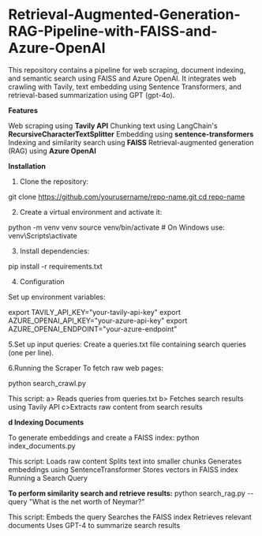 # Retrieval-Augmented-Generation-RAG-Pipeline-with-FAISS-and-Azure-OpenAI


This repository contains a pipeline for web scraping, document indexing, and semantic search using FAISS and Azure OpenAI. It integrates web crawling with Tavily, text embedding using Sentence Transformers, and retrieval-based summarization using GPT (gpt-4o).

**Features**

Web scraping using **Tavily API**
Chunking text using LangChain's **RecursiveCharacterTextSplitter**
Embedding using **sentence-transformers**
Indexing and similarity search using **FAISS**
Retrieval-augmented generation (RAG) using **Azure OpenAI**

**Installation**

1. Clone the repository:

git clone [https://github.com/yourusername/repo-name.git
cd repo-name](https://github.com/devarpita-dey/Retrieval-Augmented-Generation-RAG-Pipeline-with-FAISS-and-Azure-OpenAI)

2. Create a virtual environment and activate it:

python -m venv venv
source venv/bin/activate  # On Windows use: venv\Scripts\activate

3. Install dependencies:

pip install -r requirements.txt

4. Configuration

Set up environment variables:

export TAVILY_API_KEY="your-tavily-api-key"
export AZURE_OPENAI_API_KEY="your-azure-api-key"
export AZURE_OPENAI_ENDPOINT="your-azure-endpoint"

5.Set up input queries:
Create a queries.txt file containing search queries (one per line).

6.Running the Scraper
To fetch raw web pages:

python search_crawl.py

This script:
a> Reads queries from queries.txt
b> Fetches search results using Tavily API
c>Extracts raw content from search results

**d Indexing Documents**

To generate embeddings and create a FAISS index:
python index_documents.py

This script:
Loads raw content
Splits text into smaller chunks
Generates embeddings using SentenceTransformer
Stores vectors in FAISS index
Running a Search Query

**To perform similarity search and retrieve results:**
python search_rag.py --query "What is the net worth of Neymar?"

This script:
Embeds the query
Searches the FAISS index
Retrieves relevant documents
Uses GPT-4 to summarize search results
